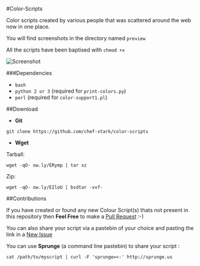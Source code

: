 #Color-Scripts

Color scripts created by various people that was scattered around the web now in one place.

You will find screenshots in the directory named `preview`

All the scripts have been baptised with `chmod +x`

![Screenshot](http://i.imgur.com/tyA72c7.png)

###Dependencies

- `bash`
- `python 2 or 3` (required for `print-colors.py`)
- `perl` (required for `color-support1.pl`)

##Download

- **Git**

`git clone https://github.com/chef-stark/color-scripts`

- **Wget** 

Tarball:

`wget -qO- ow.ly/ERymp | tar xz`

Zip:

`wget -qO- ow.ly/EIloU | bsdtar -xvf-`


##Contributions

If you have created or found any new Colour Script(s) thats not present in this repository then **Feel Free** to make a [Pull Request](https://github.com/Chef-Stark/Color-Scripts/pulls) :-)

You can also share your script via a pastebin of your choice and pasting the link in a [New Issue](https://github.com/Chef-Stark/Color-Scripts/issues)


You can use **Sprunge** (a command line pastebin) to share your script :

`cat /path/to/myscript | curl -F 'sprunge=<-' http://sprunge.us`
